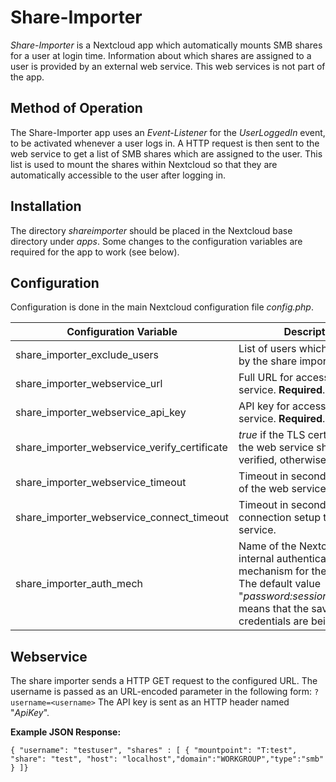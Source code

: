 # Share-Importer

*Share-Importer* is a Nextcloud app which automatically mounts SMB shares for a user at login time. Information about which shares are assigned to a user is provided by an external web service. This web services is not part of the app.

## Method of Operation

The Share-Importer app uses an *Event-Listener* for the *UserLoggedIn* event, to be activated whenever a user logs in. A HTTP request is then sent to the web service to get a list of SMB shares which are assigned to the user. This list is used to mount the shares within Nextcloud so that they are automatically accessible to the user after logging in.

## Installation

The directory *shareimporter* should be placed in the Nextcloud base directory under *apps*. Some changes to the configuration variables are required for the app to work (see below).

## Configuration

Configuration is done in the main Nextcloud configuration file *config.php*.

| Configuration Variable | Description | Type | Default |
|------------------------|-------------|------|---------|
| share_importer_exclude_users | List of users which are ignored by the share importer. | Array | <empty> |
| share_importer_webservice_url | Full URL for accessing the web service. **Required**. | String | <empty> |
| share_importer_webservice_api_key | API key for accessing the web service. **Required**. | String | <empty> |
| share_importer_webservice_verify_certificate | *true* if the TLS certificate of the web service should be verified, otherwise *false* | Boolean | *true* |
| share_importer_webservice_timeout | Timeout in seconds for a reply of the web service. | Integer | 5 |
| share_importer_webservice_connect_timeout | Timeout in seconds for the connection setup to the web service. | Integer | 5 |
| share_importer_auth_mech | Name of the Nextcloud-internal authentication mechanism for the SMB share. The default value "*password:sessioncredentials*" means that the saved login credentials are being used. | String | *password:sessioncredentials* |

## Webservice

The share importer sends a HTTP GET request to the configured URL. The username is passed as an URL-encoded parameter in the following form: `?username=<username>` The API key is sent as an HTTP header named "*ApiKey*".

**Example JSON Response:**

```
{ "username": "testuser", "shares" : [ { "mountpoint": "T:test", "share": "test", "host": "localhost","domain":"WORKGROUP","type":"smb" } ]}
```
